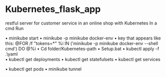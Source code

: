 # Kubernetes_flask_app
restful server for customer service in an online shop with Kubernetes
In a cmd Run

•
minikube start
•
minikube -p minikube docker-env
•
key that appears like this: @FOR /f "tokens=*" %i IN ('minikube -p minikube docker-env --shell cmd') DO @%i
•
Cd folder/Kubernetes-path
•
Setup.bat
•
kubectl apply -f .\yaml\
•
kubectl get deployments
•
kubectl get statefulsets
•
kubectl get services

•
kubectl get pods
•
minikube tunnel
